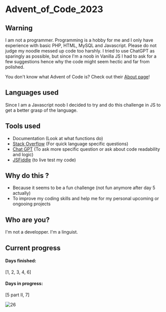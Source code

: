 # Advent_of_Code_2023

## Warning
I am not a programmer. Programming is a hobby for me and I only have experience with basic PHP, HTML, MySQL and Javascript. Please do not judge my noodle messed up code too harshly. I tried to use ChatGPT as sparingly as possible, but since I'm a noob in Vanilla JS I had to ask for a few suggestions hence why the code might seem hectic and far from polished.

You don't know what Advent of Code is? Check out their [About page](https://adventofcode.com/2023/about)!

## Languages used
Since I am a Javascript noob I decided to try and do this challenge in JS to get a better grasp of the language.

## Tools used
- Documentation (Look at what functions do)
- [Stack Overflow](https://stackoverflow.com/) (For quick language specific questions)
- [Chat GPT](https://chat.openai.com/) (To ask more specific question or ask about code readability and logic)
- [JSFiddle](https://jsfiddle.net/) (to live test my code)

## Why do this ?
- Because it seems to be a fun challenge (not fun anymore after day 5 actually)
- To improve my coding skills and help me for my personal upcoming or ongooing projects

## Who are you?
I'm not a developper. I'm a linguist.

## Current progress
#### Days finished:
[1, 2, 3, 4, 6]
#### Days in progress:
[5 part II, 7]

![26](https://progress-bar.dev/26?title=progress)